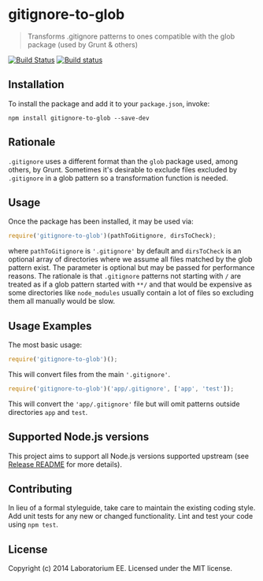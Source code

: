 # gitignore-to-glob

> Transforms .gitignore patterns to ones compatible with the glob package (used by Grunt & others)

[![Build Status](https://travis-ci.org/EE/gitignore-to-glob.svg?branch=master)](https://travis-ci.org/EE/gitignore-to-glob)
[![Build status](https://ci.appveyor.com/api/projects/status/oi2hv39087wp6c00/branch/master?svg=true)](https://ci.appveyor.com/project/mgol/gitignore-to-glob/branch/master)
## Installation

To install the package and add it to your `package.json`, invoke:

```shell
npm install gitignore-to-glob --save-dev
```

## Rationale

`.gitignore` uses a different format than the `glob` package used, among others, by Grunt. Sometimes it's desirable
to exclude files excluded by `.gitignore` in a glob pattern so a transformation function is needed.

## Usage

Once the package has been installed, it may be used via:

```js
require('gitignore-to-glob')(pathToGitignore, dirsToCheck);
```
where `pathToGitignore` is `'.gitignore'` by default and `dirsToCheck` is an optional array of directories where we
assume all files matched by the glob pattern exist. The parameter is optional but may be passed for performance reasons.
The rationale is that `.gitignore` patterns not starting with `/` are treated as if a glob pattern started with `**/`
and that would be expensive as some directories like `node_modules` usually contain a lot of files so excluding them
all manually would be slow.


## Usage Examples

The most basic usage:
```js
require('gitignore-to-glob')();
```
This will convert files from the main `'.gitignore'`.

```js
require('gitignore-to-glob')('app/.gitignore', ['app', 'test']);
```
This will convert the `'app/.gitignore'` file but will omit patterns outside directories `app` and `test`.

## Supported Node.js versions
This project aims to support all Node.js versions supported upstream (see [Release README](https://github.com/nodejs/Release/blob/master/README.md) for more details).

## Contributing
In lieu of a formal styleguide, take care to maintain the existing coding style. Add unit tests for any new or changed functionality. Lint and test your code using `npm test`.

## License
Copyright (c) 2014 Laboratorium EE. Licensed under the MIT license.
